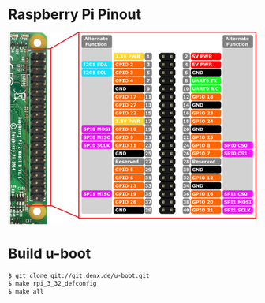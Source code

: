 # Raspberry Pi Pinout
![CoverPhoto](RP2_Pinout.PNG)

# Build u-boot
```
$ git clone git://git.denx.de/u-boot.git
$ make rpi_3_32_defconfig
$ make all
```
